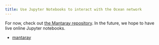 ```yaml
---
title: Use Jupyter Notebooks to interact with the Ocean network
---
```


For now, check out [the Mantaray repository](https://github.com/oceanprotocol/mantaray). In the future, we hope to have live online Jupyter notebooks.

-   [mantaray](https://github.com/oceanprotocol/mantaray)
